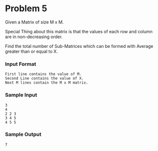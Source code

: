 # Problem 5
Given a Matrix of size M x M.

Special Thing about this matrix is that the values of each row and column are in non-decreasing order.

Find the total number of Sub-Matrices which can be formed with Average greater than or equal to X.

### Input Format
```
First line contains the value of M.
Second Line contains the value of X.
Next M lines contain the M x M matrix.
```

### Sample Input
```
3
4
2 2 3
3 4 5
4 5 5
```

### Sample Output
```
7
```

